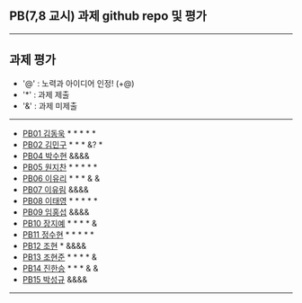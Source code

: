 ## PB(7,8 교시) 과제 github repo 및 평가

---
## 과제 평가
- '@' : 노력과 아이디어 인정! (+@)
- '*' : 과제 제출 
- '&' : 과제 미제출 
---
- [PB01	김동욱](https://github.com/kkdw428/PB01A) * * * * *
- [PB02	김민구](http://github.com/alsrn36533/PB02) * * * &? *
- [PB04	박수현]() &&&&
- [PB05	원지찬](https://github.com/dnjswlcks67/pb05) * * * * *
- [PB06	이유리](https://github.com/ur020202/pb06) * * * & &
- [PB07	이유림]() &&&&
- [PB08	이태영](http://github.com/youngman2914/pb08) * * * * *
- [PB09	임홍섭]() &&&&
- [PB10	장지예](https://github.com/jangjiye20/pb10b) * * * * &
- [PB11	정수현](https://github.com/jungsh210/PB11) * * * * *
- [PB12	 조현](https://github.com/gaeuleee/Pb12/) * &&&&
- [PB13	조현준](https://github.com/karosu12/pb13b) * * * * &
- [PB14	진한승](https://github.com/imseung2/pb14-) * * * & &
- [PB15	박성규]() &&&&
---
